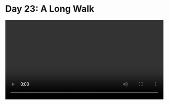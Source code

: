 # Day 23: A Long Walk

<video src="https://private-user-images.githubusercontent.com/2867036/292656762-5f365896-13a1-4d3f-bd88-7e44c74aa4de.mp4" width="500" />

map/hikingtrails/(.)paths/(#)forest/(^>v<)steepslopes(icy)/downhill/tile/row/start/goal/scenichike

- start from the single path tile on the top row
- goal single path tile at the bottom row
- stepping int a slope, next tile must be on that direction
- never step on the same tile twice

## part 1

longes hike you can take?

test = 94

# Day 22: Sand Slabs

sand/bricsofsand/disintigrated/freelyflowingsand/topple/snapshot/falling brigs/made of cube

coordinates
- x and y are horizontal coordinates
- z=0 is the ground

input (each line)
- the position of a single brick (xyz)
- 2 coordinates, one for each end of the brick
- all coordinates above the ground (no negative)
- still falling


bricks
- made of a single straight line of cubes
- lowest z is 1
- never rotate

## part 1

after they fall,
which bricks are CAN be desintigrated (not at the same time)
aka are not supporting other bricks OR is not alone supporting other brick

example = 5

# Day 21: Step Counter

steps/map/garden plot(.)/rocks(#)/starting position (S)/tile/NSEW

remaining 64 steps
starting position is a plot

first step

# Day 20: Pulse Propagation

machine/cables/communication modules(relay)/pulses(high/low)/destination modules

pulses are proceed in the order they are sent
- before process the NEW pulses, you have to process the send first

some sequence might repeat

## type of modules (%&bb)

- % flip-flop (off/on)
  - flips on low pulses **only**
  - when flipped outputs:
    - HIGH when off -> on
    - LOW when  on  -> off

- & conjunction
  - remembers most recent type of pulse received
  - default to low-pulse before receiving anything from that module
  - if ALL of if memory is HIGH, outputs LOW, otherwise outputs HIGH

- broadcast
  - whatever it receives it sends it back

- button
  - pressed **once** at the start
  - sends LOW to broadcaster
  - not pressed again until, processing of pulses is done

- untyped
  - for testing?
  - no outputs?

## part 1

 - given a how times you pushed the "button"
 - what is the result of multiplying the number of low by high pulses sent

## part 2

```
("pl" 3796 3796)
("zm" 3822   26)
("mz" 3880   58)
("lz" 4002  122) x2

("pl" 7593 3591)
("zm" 7645   52)
("mz" 7761  116)
("lz" 8005  244) x2

("pl" 11390 3385) >>> 3591-3385 = 206 >> 11390-7593 = 3797
("zm" 11468   78)
("mz" 11642  174)
("lz" 12008  366) x2

("pl" 15187 3179) >>> 3385-3179 = 206 >> 15187-11390 = 3797
("zm" 15291  104)
("mz" 15523  232)
("lz" 16011  488) >>> 16011-12008 = 4003
```

LCM (3795 3821 3879 4001)
225514321828633 !!!

```
INPUT OF "bn", which sends to "rx", all need to be HIGH at the same time
"lz" = :LOW [remove entry]
"mz" = :LOW [remove entry]
"pl" = :LOW [remove entry]
"zm" = :LOW [remove entry]

LCM = 240,424,460,542,695 HIGH
LCM = 225,514,321,828,633
LCM =  75,016,343,938,635 LOW
LCM =     361,028,183,880 LOW

240424460542695 TOO HIGH
 75016343938635 TOO LOW
   361028183880 TOO LOW

```

# Day 19: Aplenty

a pile of **parts** is classified in, with a value associated to each and 1 or more of these
- x: extremely cool
- m: musical
- a: aerodinamic
- s: shiny

each parts goes through a **workflows** to ultimately accept it or reject it

each workflow has a list of **rules**

some rules a **condition** and a **place** to send it
some rules are either **R** or **A**, to immediately reject or accept

part 1

start from workflow "in", sum the ratings (xmas) of all the ACCEPTED parts

part 2

how many combinations of ratings, from 1-4000 can pass through the workflows

167409079868000
167_409_079_868_000

# Day 18: Lavaduct Lagoon

<p float="left">
  <img src="./day18.silver.vis.pbm.png" alt="day 18 part 1 result" width="45%"/>
  <img src="./day18.gold.vis.pbm.png"   alt="day 18 part 2 result" width="45%"/>
</p>

input: dig plan
- start 1 cubic meter into the ground
- then  1 cubic meter into the ULDR direction

part 1 - area of draw area based on instructions

part 2 - decode from the "hexcode" a direction/distance

result positions ranges
x = [0..1_186_328]
y = [0..1_186_328]

x = [-3_375_035..10_344_944]
y = [-16_526_864..2_399_363]

distances = [332..654246]

# Day 17: Clumsy Crucible

<img src="./day17.inputvis.spin.gif" alt="day 17 visualization of my input data...spinning" width="500"/>

- Dijkstra's Algorithm - Computerphile
  https://www.youtube.com/watch?v=GazC3A4OQTE

# Day 16: The Floor Will Be Lava

<video src="https://private-user-images.githubusercontent.com/2867036/292657163-6d0fdc16-94ba-41a4-8a47-2b7caed2ee94.mp4" width="500" />

 light enters on the top-left corner
 - in RIGHT direction

 On
 - empty space, keeps direction

 - mirror /\, gets reflected 90°
   - right ray / changes direction upwards, from mirror
   - rigth raw \ changes direction dowards, from mirror

 - splitter |-
   - pointy side, does nothing, like empty space
   - flat side, splits into 2 rays, in the split direction

 how many ENERGIZED tiles are (aka a beam passes through)

# Day 15: Lens Library

## Part 1

 Hash = string -> number[0-255]
 - start at 0
 - increase it by ascii char
 - *= 17
 - %= 256

 Sum hashes of each group of letters

## Part 2

 each BOX has LENS slots
 boxes             = [0-255]
 lens have LABELS
 - hash(label)  = box nr they belong
 lens FOCAL LENGTH = [1-9]
 input STEPS are a label+operation
 operation:
 (=FL) replace it with the new one (with new focal lenght) if existed
       or just add it "behind" the other lenses (not moving them)
   (-) remove lens with label from hash(label) box
       shrink lenses, do not leave empty spaces

 sum of focusing power of each LENS
 multiply
 - (1+) box nr where is it
 - nr of slot ([1-]) where is it
 - his focal length

# Day 14: Parabolic Reflector Dish

<video src="https://private-user-images.githubusercontent.com/2867036/292657138-91d1debf-0400-494a-bb24-01b05d5a9736.mp4" width="500" />

# Day 13: Point of Incidence

<img src="./day13_pid37.gif" alt="search animation for day 13" width="200"/>

each pattern has 1(one) reflective axis
result = add
- number of cols to the left of vertical reflection
- 100 * number of rows above of horizontal reflectio

# Day 12: Hot Springs
# Day 11: Cosmic Expansion

sum of lengths of shortests paths between galaxies
- using manhattan distance (no diagonals)
- only count the pairs ONCE

account for universe expansion
  - any row/column that contains no galaxies should be twice as big
  - makes the columns thicked

number the galaxies starting from 1
  - from leftTOright and upTOdown

Example: 9 galaxes, 36 pairs, shortest paths sum = 374

# Day 10: Pipe Maze

<img src="./day10vis.gold.txt.png" alt="display of only the pipe maze of day 10" width="500"/>

- Gauss's magic shoelace area formula and its calculus companion
  https://www.youtube.com/watch?v=0KjG8Pg6LGk

- Pick's theorem: The wrong, amazing proof
  https://www.youtube.com/watch?v=uh-yRNqLpOg&t=76s

- Topology: Jordan's Curve Theorem
  https://www.youtube.com/watch?v=hnds9-GmwkM

# Day 09: Mirage Maintenance

- in an _oasis_

- your INPUT
  - list of values (positive/negative)
  - each line is a different value
  - each value on a line is a change of that value

- steps
  1. calculate the difference between all numebrs
  2. if all /= 0
     3. continue using this smaller sequence as the input do (1)
     3. else add a new value to the zeroes and fill the inverse pyramid
        with values equal to the number_below+number_left
        the final numbers is the _prediction_ of that value

- output: the sum of all predicted value

# day 7 Camel Cards

similar to poker

input
- list of hands of 5 cards
- a bid

card strengh
- A, K, Q, J, T, 9, 8, 7, 6, 5, 4, 3, or 2.

hand strength
- five of a kind  (5 equal)
- four of a kind  (4 equal)
- full house      (3 equal and 2 equal)
- three of a kind (3 equal and 2 different random not equal)
- two pair        (2 equal and 2 equal)
- one pair        (2 equal and 3 different random not equal)
- high card       (all different)

ordering
- by hand strength
- by each card on each hand (1 with 1, 2 with 2...)
  - if different hand with the strongest first card is stronger
  - if equal continue


rank = order of the hand, 1 is weakest

goal (total winnings)
- order the hands
- multiply the bid by the rank (starting at 1)
- sum = 6440

## gold

J is a comodin now for hand_strength
but the weakest in card comparisons

goal winnings (same) = 5905

# day 6

boat race

you travel with your boat in the given times

- get a list of **times** for each **race** in milliseconds
- get a list of best distances for each race in millimetros

you need to go farther than the best distances to win

toy boats, charged by pressing a button while stopped 1ms = 1ml/ms
they go faster the longer it was pressed

can only push the button at the beggining of the race

PROBLEM: multiply(count_of_ways_to_win) = 288

# day 5

almanac
seeds: by numbers

relationships between categories, as lines of 3 numbers
- seed-to-soil
- soil-to-fertilzed
- etc...

mapping
- src/dst/range
- 404 unmapped ones, map to the same number
- 1 to 1

## silver

problem
find the lowest location number
that corresponds to any of the initial seeds

test = 35

## gold

seeds are actually a *range*, determined by PAIR of numbers (start,length)
